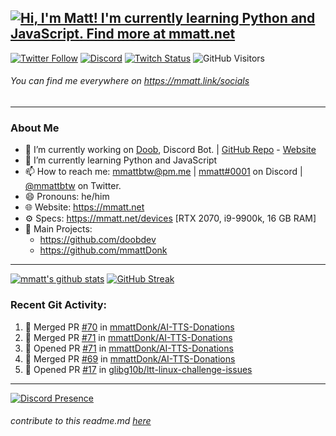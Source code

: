## [![Hi, I'm Matt! I'm currently learning Python and JavaScript. Find more at mmatt.net](https://readme-typing-svg.herokuapp.com?color=%2336BCF7&lines=Hi%2C+I'm+Matt+%F0%9F%91%8B;I'm+currently+learning+Python+%F0%9F%90%8D;and+JavaScript+%E2%98%95%F0%9F%93%9C;mmatt.net)](https://git.io/typing-svg)

[![Twitter Follow](https://img.shields.io/twitter/follow/mmattbtw?color=%231A90D9&label=Twitter&logo=Twitter&logoColor=White&style=flat-square)](https://twitter.com/mmattbtw)
[![Discord](https://img.shields.io/discord/702352937980133386.svg?label=&logo=discord&logoColor=ffffff&color=7389D8&labelColor=6A7EC2&style=flat-square)](https://discord.gg/hgQTTU7)
[![Twitch Status](https://img.shields.io/twitch/status/mmattbtw?style=flat-square)](https://twitch.tv/mmattbtw)
![GitHub Visitors](https://visitor-badge.glitch.me/badge?page_id=mmattbtw.mmattbtw?style=flat-square)

###### You can find me everywhere on https://mmatt.link/socials
-----------------------------------------------------------------------

### About Me
- 🔭 I’m currently working on [Doob](http://github.com/doobdev/doob), Discord Bot. | [GitHub Repo](https://github.com/doobdev/doob) - [Website](https://doobbot.com)
- 🌱 I’m currently learning Python and JavaScript
- 📫 How to reach me: [mmattbtw@pm.me](mailto:mmattbtw@pm.me) | [mmatt#0001](https://discord.com/users/308000668181069824) on Discord | [@mmattbtw](https://twitter.com/messages/476840933-476840933?recipient_id=476840933&text=Hello!) on Twitter.
- 😄 Pronouns: he/him
- 🌐 Website: https://mmatt.net 
- ⚙  Specs: https://mmatt.net/devices [RTX 2070, i9-9900k, 16 GB RAM]
- 📂 Main Projects:
  - https://github.com/doobdev
  - https://github.com/mmattDonk

-----------------------------------------------------------------------

[![mmatt's github stats](https://github-readme-stats.vercel.app/api?username=mmattbtw&show_icons=true&include_all_commits=true&theme=algolia&count_private=true)](https://github.com/anuraghazra/github-readme-stats)
[![GitHub Streak](https://github-readme-streak-stats.herokuapp.com?user=mmattbtw&theme=dark&hide_border=true)](https://git.io/streak-stats)

### Recent Git Activity:
<!--START_SECTION:activity-->
1. 🎉 Merged PR [#70](https://github.com/mmattDonk/AI-TTS-Donations/pull/70) in [mmattDonk/AI-TTS-Donations](https://github.com/mmattDonk/AI-TTS-Donations)
2. 🎉 Merged PR [#71](https://github.com/mmattDonk/AI-TTS-Donations/pull/71) in [mmattDonk/AI-TTS-Donations](https://github.com/mmattDonk/AI-TTS-Donations)
3. 💪 Opened PR [#71](https://github.com/mmattDonk/AI-TTS-Donations/pull/71) in [mmattDonk/AI-TTS-Donations](https://github.com/mmattDonk/AI-TTS-Donations)
4. 🎉 Merged PR [#69](https://github.com/mmattDonk/AI-TTS-Donations/pull/69) in [mmattDonk/AI-TTS-Donations](https://github.com/mmattDonk/AI-TTS-Donations)
5. 💪 Opened PR [#17](https://github.com/glibg10b/ltt-linux-challenge-issues/pull/17) in [glibg10b/ltt-linux-challenge-issues](https://github.com/glibg10b/ltt-linux-challenge-issues)
<!--END_SECTION:activity-->

-----------------------------------------------------------------------
[![Discord Presence](https://lanyard-profile-readme.vercel.app/api/308000668181069824
                            )](https://discord.com/users/308000668181069824)


###### *contribute to this readme.md [here](https://github.com/mmattbtw/mmattbtw)*
